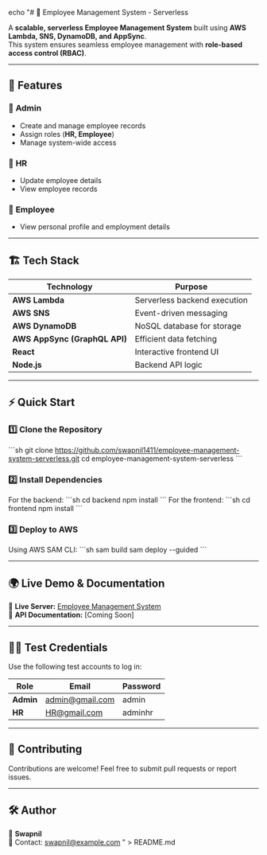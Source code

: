 echo "# 🚀 Employee Management System - Serverless

A **scalable, serverless Employee Management System** built using **AWS Lambda, SNS, DynamoDB, and AppSync**.  
This system ensures seamless employee management with **role-based access control (RBAC)**.

---

## 🌟 Features
### 🔹 **Admin**
- Create and manage employee records
- Assign roles (**HR, Employee**)
- Manage system-wide access

### 🔹 **HR**
- Update employee details
- View employee records

### 🔹 **Employee**
- View personal profile and employment details

---

## 🏗️ Tech Stack
| Technology  | Purpose |
|------------|---------|
| **AWS Lambda** | Serverless backend execution |
| **AWS SNS** | Event-driven messaging |
| **AWS DynamoDB** | NoSQL database for storage |
| **AWS AppSync (GraphQL API)** | Efficient data fetching |
| **React** | Interactive frontend UI |
| **Node.js** | Backend API logic |

---

## ⚡ Quick Start

### **1️⃣ Clone the Repository**
\`\`\`sh
git clone https://github.com/swapnil1411/employee-management-system-serverless.git
cd employee-management-system-serverless
\`\`\`

### **2️⃣ Install Dependencies**
For the backend:
\`\`\`sh
cd backend
npm install
\`\`\`
For the frontend:
\`\`\`sh
cd frontend
npm install
\`\`\`

### **3️⃣ Deploy to AWS**
Using AWS SAM CLI:
\`\`\`sh
sam build
sam deploy --guided
\`\`\`

---

## 🌍 Live Demo & Documentation
🔗 **Live Server:** [Employee Management System](https://main.d2wffsq4euqihi.amplifyapp.com/)  
📜 **API Documentation:** [Coming Soon]  

---

## 🧑‍💻 Test Credentials
Use the following test accounts to log in:  

| Role  | Email | Password |
|-------|----------------|----------|
| **Admin** | admin@gmail.com | admin |
| **HR** | HR@gmail.com | adminhr |

---

## 🤝 Contributing
Contributions are welcome! Feel free to submit pull requests or report issues.

---

## 🛠️ Author
👤 **Swapnil**  
📧 Contact: [swapnil@example.com](mailto:swapnil@example.com)
" > README.md
